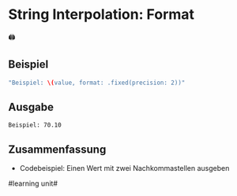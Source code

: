 # String Interpolation: Format
🖨️

## Beispiel

```swift
"Beispiel: \(value, format: .fixed(precision: 2))"

```

## Ausgabe

```
Beispiel: 70.10
```

## Zusammenfassung
- Codebeispiel: Einen Wert mit zwei Nachkommastellen ausgeben

#learning unit#